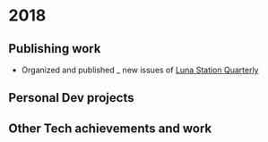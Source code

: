 # 2018

## Publishing work

- Organized and published _ new issues of [Luna Station Quarterly](http://lunastationquarterly.com/)

## Personal Dev projects


## Other Tech achievements and work


